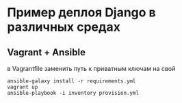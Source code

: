 # Пример деплоя Django в различных средах

## Vagrant + Ansible
в Vagrantfile заменить путь к приватным ключам на свой

```
ansible-galaxy install -r requirements.yml
vagrant up
ansible-playbook -i inventory provision.yml
```

